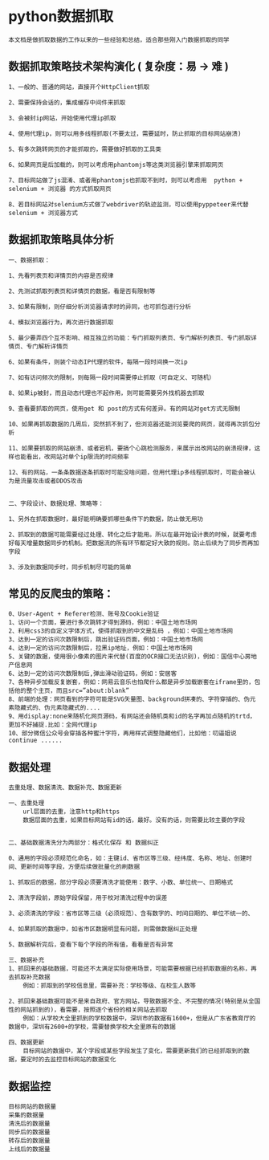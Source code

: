 # python数据抓取
    本文档是做抓取数据的工作以来的一些经验和总结，适合那些刚入门数据抓取的同学
   

## 数据抓取策略技术架构演化 ( 复杂度：易 -> 难 )

    1、一般的、普通的网站，直接开个HttpClient抓取

    2、需要保持会话的，集成缓存中间件来抓取

    3、会被封ip网站，开始使用代理ip抓取

    4、使用代理ip，则可以用多线程抓取(不要太过，需要延时，防止抓取的目标网站崩溃)

    5、有多次跳转网页的才能抓取的，需要做好抓取的工具类

    6、如果网页是后加载的，则可以考虑用phantomjs等这类浏览器引擎来抓取网页

    7、目标网站做了js混淆、或者用phantomjs也抓取不到时，则可以考虑用  python + selenium + 浏览器 的方式抓取网页
    
    8、若目标网站对selenium方式做了webdriver的轨迹监测，可以使用pyppeteer来代替selenium + 浏览器方式


    

## 数据抓取策略具体分析

    一、数据抓取：

    1、先看列表页和详情页的内容是否规律

    2、先测试抓取列表页和详情页的数据，看是否有限制等

    3、如果有限制，则仔细分析浏览器请求时的异同，也可抓包进行分析

    4、模拟浏览器行为，再次进行数据抓取

    5、最少要弄四个互不影响、相互独立的功能：专门抓取列表页、专门解析列表页、专门抓取详情页、专门解析详情页

    6、如果有条件，则装个动态IP代理的软件，每隔一段时间换一次ip

    7、如有访问频次的限制，则每隔一段时间需要停止抓取（可自定义、可随机）

    8、如果ip被封，而且动态代理也不起作用，则可能需要另外找机器去抓取

    9、查看要抓取的网页，使用get 和 post的方式有何差异。有的网站对get方式无限制

    10、如果再抓取数据的几周后，突然抓不到了，但浏览器还能浏览要爬的网页，就得再次抓包分析

    11、如果要抓取的网站崩溃、或者宕机，要搞个心跳检测服务，来展示出改网站的崩溃规律，这样也能看出，改网站对单个ip限流的时间频率

    12、有的网站，一条条数据逐条抓取时可能没啥问题，但用代理ip多线程抓取时，可能会被认为是流量攻击或者DDOS攻击


    二、字段设计、数据处理、策略等：

    1、另外在抓取数据时，最好能明确要抓哪些条件下的数据，防止做无用功

    2、抓取到的数据可能需要经过处理、转化之后才能用。所以在最开始设计表的时候，就要考虑好每天增量数据同步的机制。把数据流的所有环节都定好大致的规则。防止后续为了同步而再加字段

    3、涉及到数据同步时，同步机制尽可能的简单


## 常见的反爬虫的策略：
    0、User-Agent + Referer检测、账号及Cookie验证
    1、访问一个页面，要进行多次跳转才得到源码，例如：中国土地市场网
    2、利用css3的自定义字体方式，使得抓取到的中文是乱码 ，例如：中国土地市场网
    3、达到一定的访问次数限制后，跳出验证码页面，例如：中国土地市场网
    4、达到一定的访问次数限制后，拉黑ip地址，例如：中国土地市场网
    5、关键的数据，使用很小像素的图片来代替(百度的OCR接口无法识别)，例如：国信中心房地产信息网
    6、达到一定的访问次数限制后,弹出滑动验证码，例如：安居客
    7、各种异步加载反复嵌套，例如：网易云音乐也怕爬什么都是异步加载嵌套在iframe里的，包括他的整个主页，而且src=”about:blank”
    8、前端的处理：网页看到的字符可能是SVG矢量图、background拼凑的、字符穿插的、伪元素隐藏式的、伪元素隐藏式的....
    9、用display:none来随机化网页源码，有网站还会随机类和id的名字再加点随机的trtd，更加不好捕捉.比如：全网代理ip
    10、部分微信公众号会穿插各种蜜汁字符，再用样式调整隐藏他们，比如他：叨逼姐说
    continue ......

## 数据处理
    去重处理、数据清洗、数据补充、数据更新

    一、去重处理
        url层面的去重，注意http和https
        数据层面的去重，如果目标网站有id的话，最好。没有的话，则需要比较主要的字段


    二、基础数据清洗分为两部分：格式化保存 和 数据纠正
    
    0、通用的字段必须规范化命名，如：主键id、省市区等三级、经纬度、名称、地址、创建时间、更新时间等字段，方便后续做批量化的刷数据
    
    1、抓取后的数据，部分字段必须要清洗才能使用：数字、小数、单位统一、日期格式

    2、清洗字段前，原始字段保留，用于校对清洗过程中的误差

    3、必须清洗的字段：省市区等三级（必须规范）、含有数字的、时间日期的、单位不统一的、

    4、如果抓取的数据中，如省市区数据明显有问题，则需做数据纠正处理

    5、数据解析完后，查看下每个字段的所有值，看看是否有异常

    三、数据补充
    1、抓回来的基础数据，可能还不太满足实际使用场景，可能需要根据已经抓取数据的名称，再去抓取补充数据
        例如：抓取到的学校信息里，需要补充：学校等级、在校生人数等

    2、抓回来基础数据可能不是来自政府、官方网站，导致数据不全、不完整的情况(特别是从全国性的网站抓到的)，看需要，按照逐个省份的相关网站去抓取
        例如：从学校大全里抓到的学校数据中，深圳市的数据有1600+，但是从广东省教育厅的数据中，深圳有2600+的学校，需要替换学校大全里原有的数据

    四、数据更新
        目标网站的数据中，某个字段或某些字段发生了变化，需要更新我们的已经抓取到的数据，要定时的去监控目标网站的数据变化

## 数据监控
    目标网站的数据量
    采集的数据量
    清洗后的数据量
    同步后的数据量
    转存后的数据量
    上线后的数据量










    